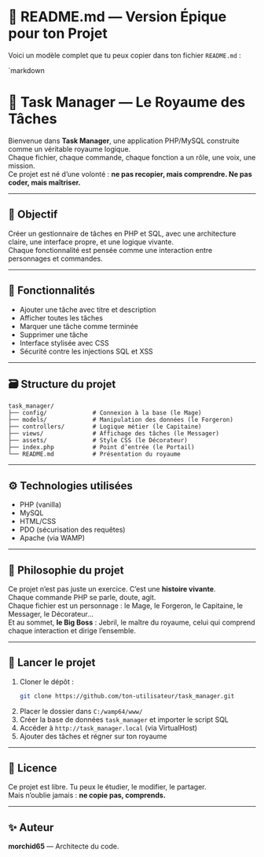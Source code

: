 # 📘 README.md — Version Épique pour ton Projet

Voici un modèle complet que tu peux copier dans ton fichier `README.md` :

`markdown
# 🏰 Task Manager — Le Royaume des Tâches

Bienvenue dans **Task Manager**, une application PHP/MySQL construite comme un véritable royaume logique.  
Chaque fichier, chaque commande, chaque fonction a un rôle, une voix, une mission.  
Ce projet est né d’une volonté : **ne pas recopier, mais comprendre. Ne pas coder, mais maîtriser.**

---

## 🎯 Objectif

Créer un gestionnaire de tâches en PHP et SQL, avec une architecture claire, une interface propre, et une logique vivante.  
Chaque fonctionnalité est pensée comme une interaction entre personnages et commandes.

---

## 🧩 Fonctionnalités

- Ajouter une tâche avec titre et description
- Afficher toutes les tâches
- Marquer une tâche comme terminée
- Supprimer une tâche
- Interface stylisée avec CSS
- Sécurité contre les injections SQL et XSS

---

## 🗃️ Structure du projet

```
task_manager/
├── config/             # Connexion à la base (le Mage)
├── models/             # Manipulation des données (le Forgeron)
├── controllers/        # Logique métier (le Capitaine)
├── views/              # Affichage des tâches (le Messager)
├── assets/             # Style CSS (le Décorateur)
├── index.php           # Point d’entrée (le Portail)
└── README.md           # Présentation du royaume
```

---

## ⚙️ Technologies utilisées

- PHP (vanilla)
- MySQL
- HTML/CSS
- PDO (sécurisation des requêtes)
- Apache (via WAMP)

---

## 🧠 Philosophie du projet

Ce projet n’est pas juste un exercice. C’est une **histoire vivante**.  
Chaque commande PHP se parle, doute, agit.  
Chaque fichier est un personnage : le Mage, le Forgeron, le Capitaine, le Messager, le Décorateur…  
Et au sommet, **le Big Boss** : Jebril, le maître du royaume, celui qui comprend chaque interaction et dirige l’ensemble.

---

## 🚀 Lancer le projet

1. Cloner le dépôt :
   ```bash
   git clone https://github.com/ton-utilisateur/task_manager.git
   ```
2. Placer le dossier dans `C:/wamp64/www/`
3. Créer la base de données `task_manager` et importer le script SQL
4. Accéder à `http://task_manager.local` (via VirtualHost)
5. Ajouter des tâches et régner sur ton royaume

---

## 📜 Licence

Ce projet est libre. Tu peux le étudier, le modifier, le partager.  
Mais n’oublie jamais : **ne copie pas, comprends.**

---

## ✨ Auteur

**morchid65** — Architecte du code.

